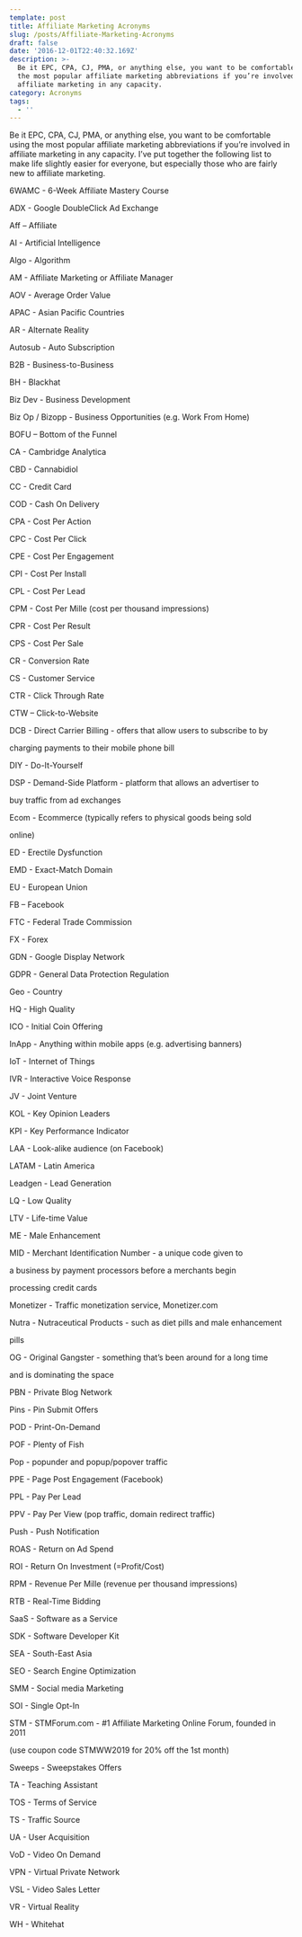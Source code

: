 ```yaml
---
template: post
title: Affiliate Marketing Acronyms
slug: /posts/Affiliate-Marketing-Acronyms
draft: false
date: '2016-12-01T22:40:32.169Z'
description: >-
  Be it EPC, CPA, CJ, PMA, or anything else, you want to be comfortable using
  the most popular affiliate marketing abbreviations if you’re involved in
  affiliate marketing in any capacity.
category: Acronyms
tags:
  - ''
---
```

Be it EPC, CPA, CJ, PMA, or anything else, you want to be comfortable using the most popular affiliate marketing abbreviations if you’re involved in affiliate marketing in any capacity. I’ve put together the following list to make life slightly easier for everyone, but especially those who are fairly new to affiliate marketing.



6WAMC - 6-Week Affiliate Mastery Course

ADX - Google DoubleClick Ad Exchange

Aff – Affiliate

AI - Artificial Intelligence

Algo - Algorithm

AM - Affiliate Marketing or Affiliate Manager

AOV - Average Order Value

APAC - Asian Pacific Countries

AR - Alternate Reality

Autosub - Auto Subscription

B2B - Business-to-Business

BH - Blackhat

Biz Dev - Business Development

Biz Op / Bizopp - Business Opportunities (e.g. Work From Home)

BOFU – Bottom of the Funnel

CA - Cambridge Analytica

CBD - Cannabidiol

CC - Credit Card

COD - Cash On Delivery

CPA - Cost Per Action



CPC - Cost Per Click

CPE - Cost Per Engagement

CPI - Cost Per Install

CPL - Cost Per Lead

CPM - Cost Per Mille (cost per thousand impressions)

CPR - Cost Per Result

CPS - Cost Per Sale

CR - Conversion Rate

CS - Customer Service

CTR - Click Through Rate

CTW – Click-to-Website

DCB - Direct Carrier Billing - offers that allow users to subscribe to by

charging payments to their mobile phone bill

DIY - Do-It-Yourself

DSP - Demand-Side Platform - platform that allows an advertiser to

buy traffic from ad exchanges

Ecom - Ecommerce (typically refers to physical goods being sold

online)

ED - Erectile Dysfunction

EMD - Exact-Match Domain

EU - European Union

FB – Facebook

FTC - Federal Trade Commission

FX - Forex

GDN - Google Display Network

GDPR - General Data Protection Regulation

Geo - Country

HQ - High Quality

ICO - Initial Coin Offering

InApp - Anything within mobile apps (e.g. advertising banners)

IoT - Internet of Things

IVR - Interactive Voice Response

JV - Joint Venture

KOL - Key Opinion Leaders

KPI - Key Performance Indicator

LAA - Look-alike audience (on Facebook)

LATAM - Latin America

Leadgen - Lead Generation

LQ - Low Quality

LTV - Life-time Value

ME - Male Enhancement

MID - Merchant Identification Number - a unique code given to

a business by payment processors before a merchants begin

processing credit cards

Monetizer - Traffic monetization service, Monetizer.com

Nutra - Nutraceutical Products - such as diet pills and male enhancement

pills

OG - Original Gangster - something that’s been around for a long time

and is dominating the space

PBN - Private Blog Network

Pins - Pin Submit Offers

POD - Print-On-Demand

POF - Plenty of Fish

Pop - popunder and popup/popover traffic

PPE - Page Post Engagement (Facebook)

PPL - Pay Per Lead

PPV - Pay Per View (pop traffic, domain redirect traffic)

Push - Push Notification

ROAS - Return on Ad Spend

ROI - Return On Investment (=Profit/Cost)

RPM - Revenue Per Mille (revenue per thousand impressions)

RTB - Real-Time Bidding

SaaS - Software as a Service

SDK - Software Developer Kit

SEA - South-East Asia

SEO - Search Engine Optimization

SMM - Social media Marketing

SOI - Single Opt-In

STM - STMForum.com - #1 Affiliate Marketing Online Forum, founded in 2011

(use coupon code STMWW2019 for 20% off the 1st month)

Sweeps - Sweepstakes Offers

TA - Teaching Assistant

TOS - Terms of Service

TS - Traffic Source

UA - User Acquisition

VoD - Video On Demand

VPN - Virtual Private Network

VSL - Video Sales Letter

VR - Virtual Reality

WH - Whitehat
